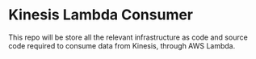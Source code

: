 # Kinesis Lambda Consumer

This repo will be store all the relevant infrastructure as code 
and source code required to consume data from Kinesis, through 
AWS Lambda.


